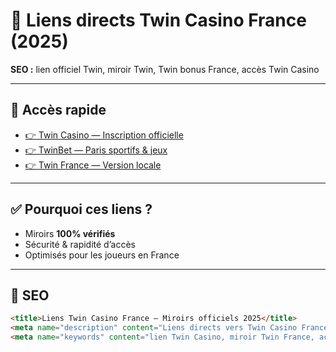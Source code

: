 # 🔗 Liens directs Twin Casino France (2025)

**SEO :** lien officiel Twin, miroir Twin, Twin bonus France, accès Twin Casino  

---

## 🚀 Accès rapide

- [👉 Twin Casino — Inscription officielle](https://k56thc2itt.com/?serial=53868&creative_id=1283&anid=SentinoFR&path=registration&retentionId=6ea75dae-5fbe-4550-b662-b83e4600a165&utm_source=france&utm_medium=Alina&utm_campaign=KingQONK&utm_term=SentinoFR)  
- [👉 TwinBet — Paris sportifs & jeux](https://k56thc2itt.com/?serial=53868&creative_id=1283&anid=SentinoFR&path=registration&retentionId=6ea75dae-5fbe-4550-b662-b83e4600a165&utm_source=france&utm_medium=Alina&utm_campaign=KingQONK&utm_term=SentinoFR)  
- [👉 Twin France — Version locale](https://k56thc2itt.com/?serial=53868&creative_id=1283&anid=SentinoFR&path=registration&retentionId=6ea75dae-5fbe-4550-b662-b83e4600a165&utm_source=france&utm_medium=Alina&utm_campaign=KingQONK&utm_term=SentinoFR)  

---

## ✅ Pourquoi ces liens ?

- Miroirs **100% vérifiés**  
- Sécurité & rapidité d’accès  
- Optimisés pour les joueurs en France  

---

## 🧠 SEO

```html
<title>Liens Twin Casino France — Miroirs officiels 2025</title>
<meta name="description" content="Liens directs vers Twin Casino France 2025. Accès rapide au site officiel et miroirs actifs, sans VPN.">
<meta name="keywords" content="lien Twin Casino, miroir Twin France, accès Twin, bonus Twin 2025">
